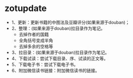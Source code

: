 # zotupdate
- 1、更新：更新书籍的中图法及豆瓣评分(如果来源于douban)；
- 2、整理：(如果来源于douban)拉目录作为笔记。
    * 去掉作者的国籍
    * 全角括号变成半角
    * 去掉多余的空格等
- 3、拉目录：(如果来源于douban)拉目录作为笔记。
- 4、下载试读：尝试下载目录、序、试读的正文等。
- 5、下载电子书：尝试下载电子书。
- 6、附加微信读书链接：附加微信读书的链接。